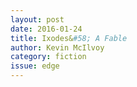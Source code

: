 ```yaml
---
layout: post 
date: 2016-01-24
title: Ixodes&#58; A Fable
author: Kevin McIlvoy
category: fiction
issue: edge
---
```

